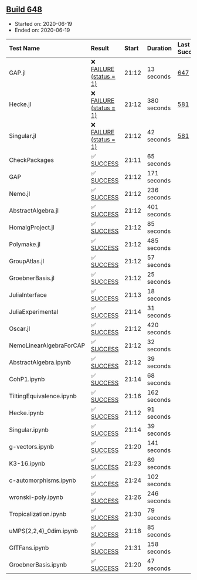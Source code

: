 ## [Build 648](https://oscarci.mathematik.uni-kl.de/job/oscar-julia-1.4/648/)

* Started on: 2020-06-19
* Ended on: 2020-06-19

| Test Name    | Result | Start | Duration | Last Success | First Failure |
|:-------------|:-------|:------|:---------|:-------------|:--------------|
| GAP.jl | ❌ [FAILURE (status = 1)](https://oscarci.mathematik.uni-kl.de/job/oscar-julia-1.4/648/artifact/logs/build-648/GAP.jl.log) | 21:12 | 13 seconds | [647](https://oscarci.mathematik.uni-kl.de/job/oscar-julia-1.4/647/) | [648](https://oscarci.mathematik.uni-kl.de/job/oscar-julia-1.4/648/) |
| Hecke.jl | ❌ [FAILURE (status = 1)](https://oscarci.mathematik.uni-kl.de/job/oscar-julia-1.4/648/artifact/logs/build-648/Hecke.jl.log) | 21:12 | 380 seconds | [581](https://oscarci.mathematik.uni-kl.de/job/oscar-julia-1.4/581/) | [582](https://oscarci.mathematik.uni-kl.de/job/oscar-julia-1.4/582/) |
| Singular.jl | ❌ [FAILURE (status = 1)](https://oscarci.mathematik.uni-kl.de/job/oscar-julia-1.4/648/artifact/logs/build-648/Singular.jl.log) | 21:12 | 42 seconds | [581](https://oscarci.mathematik.uni-kl.de/job/oscar-julia-1.4/581/) | [582](https://oscarci.mathematik.uni-kl.de/job/oscar-julia-1.4/582/) |
| CheckPackages | ✅ [SUCCESS](https://oscarci.mathematik.uni-kl.de/job/oscar-julia-1.4/648/artifact/logs/build-648/CheckPackages.log) | 21:11 | 65 seconds |  |  |
| GAP | ✅ [SUCCESS](https://oscarci.mathematik.uni-kl.de/job/oscar-julia-1.4/648/artifact/logs/build-648/GAP.log) | 21:12 | 171 seconds |  |  |
| Nemo.jl | ✅ [SUCCESS](https://oscarci.mathematik.uni-kl.de/job/oscar-julia-1.4/648/artifact/logs/build-648/Nemo.jl.log) | 21:12 | 236 seconds |  |  |
| AbstractAlgebra.jl | ✅ [SUCCESS](https://oscarci.mathematik.uni-kl.de/job/oscar-julia-1.4/648/artifact/logs/build-648/AbstractAlgebra.jl.log) | 21:12 | 401 seconds |  |  |
| HomalgProject.jl | ✅ [SUCCESS](https://oscarci.mathematik.uni-kl.de/job/oscar-julia-1.4/648/artifact/logs/build-648/HomalgProject.jl.log) | 21:12 | 85 seconds |  |  |
| Polymake.jl | ✅ [SUCCESS](https://oscarci.mathematik.uni-kl.de/job/oscar-julia-1.4/648/artifact/logs/build-648/Polymake.jl.log) | 21:12 | 485 seconds |  |  |
| GroupAtlas.jl | ✅ [SUCCESS](https://oscarci.mathematik.uni-kl.de/job/oscar-julia-1.4/648/artifact/logs/build-648/GroupAtlas.jl.log) | 21:12 | 57 seconds |  |  |
| GroebnerBasis.jl | ✅ [SUCCESS](https://oscarci.mathematik.uni-kl.de/job/oscar-julia-1.4/648/artifact/logs/build-648/GroebnerBasis.jl.log) | 21:12 | 25 seconds |  |  |
| JuliaInterface | ✅ [SUCCESS](https://oscarci.mathematik.uni-kl.de/job/oscar-julia-1.4/648/artifact/logs/build-648/JuliaInterface.log) | 21:13 | 18 seconds |  |  |
| JuliaExperimental | ✅ [SUCCESS](https://oscarci.mathematik.uni-kl.de/job/oscar-julia-1.4/648/artifact/logs/build-648/JuliaExperimental.log) | 21:14 | 31 seconds |  |  |
| Oscar.jl | ✅ [SUCCESS](https://oscarci.mathematik.uni-kl.de/job/oscar-julia-1.4/648/artifact/logs/build-648/Oscar.jl.log) | 21:12 | 420 seconds |  |  |
| NemoLinearAlgebraForCAP | ✅ [SUCCESS](https://oscarci.mathematik.uni-kl.de/job/oscar-julia-1.4/648/artifact/logs/build-648/NemoLinearAlgebraForCAP.log) | 21:12 | 32 seconds |  |  |
| AbstractAlgebra.ipynb | ✅ [SUCCESS](https://oscarci.mathematik.uni-kl.de/job/oscar-julia-1.4/648/artifact/logs/build-648/AbstractAlgebra.ipynb.log) | 21:12 | 39 seconds |  |  |
| CohP1.ipynb | ✅ [SUCCESS](https://oscarci.mathematik.uni-kl.de/job/oscar-julia-1.4/648/artifact/logs/build-648/CohP1.ipynb.log) | 21:14 | 68 seconds |  |  |
| TiltingEquivalence.ipynb | ✅ [SUCCESS](https://oscarci.mathematik.uni-kl.de/job/oscar-julia-1.4/648/artifact/logs/build-648/TiltingEquivalence.ipynb.log) | 21:16 | 162 seconds |  |  |
| Hecke.ipynb | ✅ [SUCCESS](https://oscarci.mathematik.uni-kl.de/job/oscar-julia-1.4/648/artifact/logs/build-648/Hecke.ipynb.log) | 21:12 | 91 seconds |  |  |
| Singular.ipynb | ✅ [SUCCESS](https://oscarci.mathematik.uni-kl.de/job/oscar-julia-1.4/648/artifact/logs/build-648/Singular.ipynb.log) | 21:14 | 39 seconds |  |  |
| g-vectors.ipynb | ✅ [SUCCESS](https://oscarci.mathematik.uni-kl.de/job/oscar-julia-1.4/648/artifact/logs/build-648/g-vectors.ipynb.log) | 21:20 | 141 seconds |  |  |
| K3-16.ipynb | ✅ [SUCCESS](https://oscarci.mathematik.uni-kl.de/job/oscar-julia-1.4/648/artifact/logs/build-648/K3-16.ipynb.log) | 21:23 | 69 seconds |  |  |
| c-automorphisms.ipynb | ✅ [SUCCESS](https://oscarci.mathematik.uni-kl.de/job/oscar-julia-1.4/648/artifact/logs/build-648/c-automorphisms.ipynb.log) | 21:24 | 102 seconds |  |  |
| wronski-poly.ipynb | ✅ [SUCCESS](https://oscarci.mathematik.uni-kl.de/job/oscar-julia-1.4/648/artifact/logs/build-648/wronski-poly.ipynb.log) | 21:26 | 246 seconds |  |  |
| Tropicalization.ipynb | ✅ [SUCCESS](https://oscarci.mathematik.uni-kl.de/job/oscar-julia-1.4/648/artifact/logs/build-648/Tropicalization.ipynb.log) | 21:30 | 79 seconds |  |  |
| uMPS(2,2,4)_0dim.ipynb | ✅ [SUCCESS](https://oscarci.mathematik.uni-kl.de/job/oscar-julia-1.4/648/artifact/logs/build-648/uMPS-2-2-4-_0dim.ipynb.log) | 21:18 | 85 seconds |  |  |
| GITFans.ipynb | ✅ [SUCCESS](https://oscarci.mathematik.uni-kl.de/job/oscar-julia-1.4/648/artifact/logs/build-648/GITFans.ipynb.log) | 21:31 | 158 seconds |  |  |
| GroebnerBasis.ipynb | ✅ [SUCCESS](https://oscarci.mathematik.uni-kl.de/job/oscar-julia-1.4/648/artifact/logs/build-648/GroebnerBasis.ipynb.log) | 21:20 | 47 seconds |  |  |
